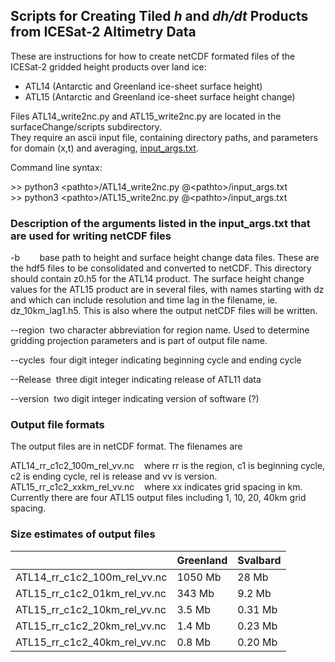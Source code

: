 ## Scripts for Creating Tiled *h* and *dh/dt* Products from ICESat-2 Altimetry Data

These are instructions for how to create netCDF formated files of the ICESat-2 gridded height products
over land ice:
* ATL14 (Antarctic and Greenland ice-sheet surface height)
* ATL15 (Antarctic and Greenland ice-sheet surface height change)

Files ATL14_write2nc.py and ATL15_write2nc.py are located in the surfaceChange/scripts subdirectory.  
They require an ascii input file, containing directory paths, and parameters for domain (x,t) and 
averaging, [input_args.txt](https://gist.github.com/suzanne64/9483ec8cb8f77200dac2062b3a6da428).

Command line syntax:

\>> python3 \<pathto\>/ATL14_write2nc.py @\<pathto\>/input_args.txt   
\>> python3 \<pathto\>/ATL15_write2nc.py @\<pathto\>/input_args.txt

### Description of the arguments listed in the input_args.txt that are used for writing netCDF files

-b        base path to height and surface height change data files. These are the hdf5 files to be consolidated and converted to netCDF. This directory should contain z0.h5 for the ATL14 product. The surface height change values for the ATL15 product are in several files, with names starting with dz and which can include resolution and time lag in the filename, ie. dz_10km_lag1.h5. This is also where the output netCDF files will be written.

--region  two character abbreviation for region name. Used to determine gridding projection parameters and is part of output file name.

--cycles  four digit integer indicating beginning cycle and ending cycle

--Release  three digit integer indicating release of ATL11 data 

--version  two digit integer indicating version of software (?)

### Output file formats

The output files are in netCDF format. The filenames are

ATL14_rr_c1c2_100m_rel_vv.nc    where rr is the region, c1 is beginning cycle, c2 is ending cycle, rel is release and vv is version.  
ATL15_rr_c1c2_xxkm_rel_vv.nc    where xx indicates grid spacing in km. Currently there are four ATL15 output files including 1, 10, 20, 40km grid spacing.

### Size estimates of output files

|   | Greenland | Svalbard |
|----|-----------|----------|
|ATL14_rr_c1c2_100m_rel_vv.nc | 1050 Mb   |  28 Mb|
|ATL15_rr_c1c2_01km_rel_vv.nc |  343 Mb  |  9.2 Mb|
|ATL15_rr_c1c2_10km_rel_vv.nc |    3.5 Mb|  0.31 Mb|
|ATL15_rr_c1c2_20km_rel_vv.nc |    1.4 Mb|  0.23 Mb|
|ATL15_rr_c1c2_40km_rel_vv.nc |    0.8 Mb|  0.20 Mb|



